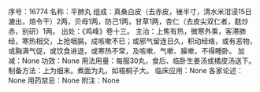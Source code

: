 序号：16774
名称：平肺丸
组成：真桑白皮（去赤皮，锉半寸，清水米泔浸15日漉出，焙令干）2两，贝母1两，防己1两，甘草1两，杏仁（去皮尖双仁者，麸炒赤，别研）1两。
出处：《鸡峰》卷十三。
主治：上焦有热，微寒外乘，客滞肺经，寒热相交，上抢咽膈，成咳嗽不已；或邪气留连日久，积动经络，或有恶物，或胸满气促，或饮食进退，或寒热不常，及咳嗽、气嗽、臊嗽，不得睡卧。
加减：None
功效：None
用法用量：每服30丸，食后、临卧生姜汤或橘皮汤送下。
制备方法：上为细末。煮面为丸，如梧桐子大。
临床应用：None
各家论述：None
用药禁忌：None
附注：None
